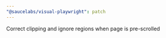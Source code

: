 ```yaml
---
"@saucelabs/visual-playwright": patch
---
```


Correct clipping and ignore regions when page is pre-scrolled
